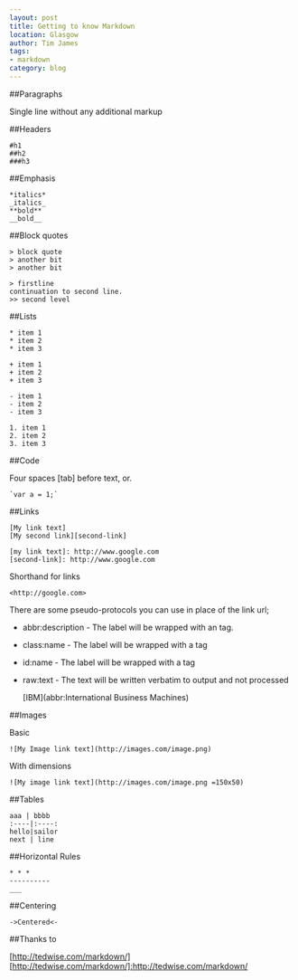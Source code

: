```yaml
---
layout: post
title: Getting to know Markdown
location: Glasgow
author: Tim James
tags:
- markdown
category: blog
---
```


##Paragraphs

Single line without any additional markup

##Headers

    #h1
    ##h2
    ###h3

##Emphasis

    *italics*
    _italics_
    **bold**
    __bold__

<!--excerpt-->

##Block quotes

    > block quote
    > another bit
    > another bit

    > firstline
    continuation to second line.
    >> second level

##Lists

    * item 1
    * item 2
    * item 3

    + item 1
    + item 2
    + item 3

    - item 1
    - item 2
    - item 3

    1. item 1
    2. item 2
    3. item 3

##Code

Four spaces [tab] before text, or.

    `var a = 1;`

##Links

    [My link text]
    [My second link][second-link]

    [my link text]: http://www.google.com
    [second-link]: http://www.google.com

Shorthand for links

    <http://google.com>

There are some pseudo-protocols you can use in place of the link url;

- abbr:description - The label will be wrapped with an <abbr> tag.
- class:name - The label will be wrapped with a <span class="name"> tag
- id:name - The label will be wrapped with a <a id="name"> tag
- raw:text - The text will be written verbatim to output and not processed

    [IBM](abbr:International Business Machines)

##Images

Basic

    ![My Image link text](http://images.com/image.png)

With dimensions

    ![My image link text](http://images.com/image.png =150x50)

##Tables

    aaa | bbbb
    :----|:----:
    hello|sailor
    next | line

##Horizontal Rules

    * * *
    ----------
    ___

##Centering

    ->Centered<-

##Thanks to

[http://tedwise.com/markdown/]
[http://tedwise.com/markdown/]:http://tedwise.com/markdown/